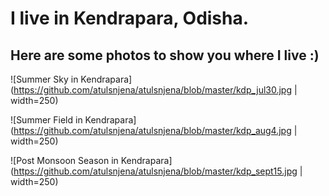 # I live in Kendrapara, Odisha.
## Here are some photos to show you where I live :)

![Summer Sky in Kendrapara](https://github.com/atulsnjena/atulsnjena/blob/master/kdp_jul30.jpg | width=250)

![Summer Field in Kendrapara](https://github.com/atulsnjena/atulsnjena/blob/master/kdp_aug4.jpg | width=250)

![Post Monsoon Season in Kendrapara](https://github.com/atulsnjena/atulsnjena/blob/master/kdp_sept15.jpg | width=250)
